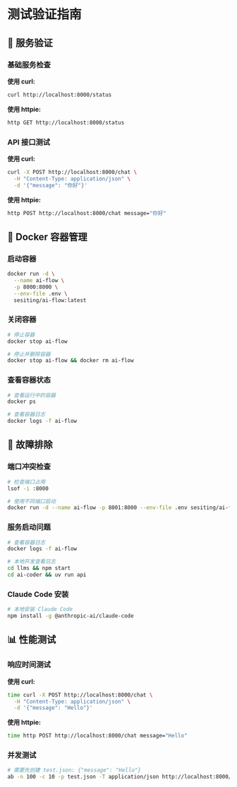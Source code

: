 # 测试验证指南

## 🧪 服务验证

### 基础服务检查

**使用 curl:**
```bash
curl http://localhost:8000/status
```

**使用 httpie:**
```bash
http GET http://localhost:8000/status
```

### API 接口测试

**使用 curl:**
```bash
curl -X POST http://localhost:8000/chat \
  -H "Content-Type: application/json" \
  -d '{"message": "你好"}'
```

**使用 httpie:**
```bash
http POST http://localhost:8000/chat message="你好"
```

## 🐳 Docker 容器管理

### 启动容器
```bash
docker run -d \
  --name ai-flow \
  -p 8000:8000 \
  --env-file .env \
  sesiting/ai-flow:latest
```

### 关闭容器
```bash
# 停止容器
docker stop ai-flow

# 停止并删除容器
docker stop ai-flow && docker rm ai-flow
```

### 查看容器状态
```bash
# 查看运行中的容器
docker ps

# 查看容器日志
docker logs -f ai-flow
```

## 🔧 故障排除

### 端口冲突检查
```bash
# 检查端口占用
lsof -i :8000

# 使用不同端口启动
docker run -d --name ai-flow -p 8001:8000 --env-file .env sesiting/ai-flow:latest
```

### 服务启动问题
```bash
# 查看容器日志
docker logs -f ai-flow

# 本地开发查看日志
cd llms && npm start
cd ai-coder && uv run api
```

### Claude Code 安装
```bash
# 本地安装 Claude Code
npm install -g @anthropic-ai/claude-code
```

## 📊 性能测试

### 响应时间测试

**使用 curl:**
```bash
time curl -X POST http://localhost:8000/chat \
  -H "Content-Type: application/json" \
  -d '{"message": "Hello"}'
```

**使用 httpie:**
```bash
time http POST http://localhost:8000/chat message="Hello"
```

### 并发测试
```bash
# 需要先创建 test.json: {"message": "Hello"}
ab -n 100 -c 10 -p test.json -T application/json http://localhost:8000/chat
```

